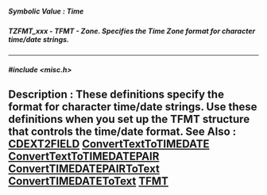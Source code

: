 ##### Symbolic Value : Time
##### TZFMT_xxx - TFMT - Zone.  Specifies the Time Zone format for character time/date strings.
---
##### #include <misc.h>
**Description :**
These definitions specify the format for character time/date strings. Use these 
definitions when you set up the TFMT structure that controls the time/date 
format.
**See Also :**
[CDEXT2FIELD](D:/md_files/CDEXT2FIELD.md)
[ConvertTextToTIMEDATE](D:/md_files/ConvertTextToTIMEDATE.md)
[ConvertTextToTIMEDATEPAIR](D:/md_files/ConvertTextToTIMEDATEPAIR.md)
[ConvertTIMEDATEPAIRToText](D:/md_files/ConvertTIMEDATEPAIRToText.md)
[ConvertTIMEDATEToText](D:/md_files/ConvertTIMEDATEToText.md)
[TFMT](D:/md_files/TFMT.md)
---
